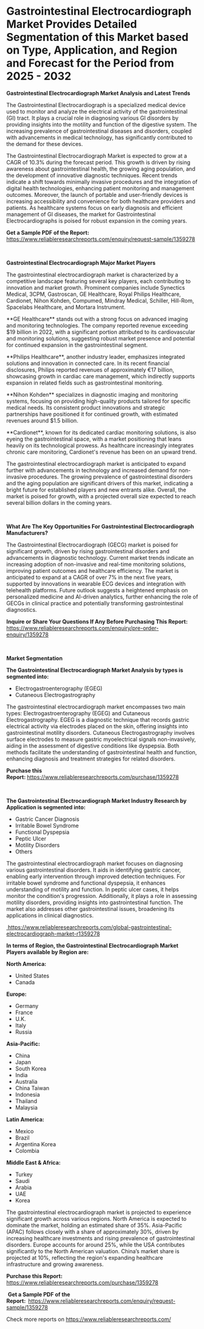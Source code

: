 <p><h1>Gastrointestinal Electrocardiograph Market Provides Detailed Segmentation of this Market based on Type, Application, and Region and Forecast for the Period from 2025 - 2032</h1></p><p><strong>Gastrointestinal Electrocardiograph Market Analysis and Latest Trends</strong></p>
<p><p>The Gastrointestinal Electrocardiograph is a specialized medical device used to monitor and analyze the electrical activity of the gastrointestinal (GI) tract. It plays a crucial role in diagnosing various GI disorders by providing insights into the motility and function of the digestive system. The increasing prevalence of gastrointestinal diseases and disorders, coupled with advancements in medical technology, has significantly contributed to the demand for these devices.</p><p>The Gastrointestinal Electrocardiograph Market is expected to grow at a CAGR of 10.3% during the forecast period. This growth is driven by rising awareness about gastrointestinal health, the growing aging population, and the development of innovative diagnostic techniques. Recent trends indicate a shift towards minimally invasive procedures and the integration of digital health technologies, enhancing patient monitoring and management outcomes. Moreover, the launch of portable and user-friendly devices is increasing accessibility and convenience for both healthcare providers and patients. As healthcare systems focus on early diagnosis and efficient management of GI diseases, the market for Gastrointestinal Electrocardiographs is poised for robust expansion in the coming years.</p></p>
<p><strong>Get a Sample PDF of the Report:&nbsp;</strong> <a href="https://www.reliableresearchreports.com/enquiry/request-sample/1359278?utm_campaign=2788&utm_medium=2&utm_source=Github&utm_content=ia&utm_term=22032025&utm_id=gastrointestinal-electrocardiograph">https://www.reliableresearchreports.com/enquiry/request-sample/1359278</a></p>
<p>&nbsp;</p>
<p><strong>Gastrointestinal Electrocardiograph Major Market Players</strong></p>
<p><p>The gastrointestinal electrocardiograph market is characterized by a competitive landscape featuring several key players, each contributing to innovation and market growth. Prominent companies include Synectics Medical, 3CPM, Gastroscan, GE Healthcare, Royal Philips Healthcare, Cardionet, Nihon Kohden, Compumed, Mindray Medical, Schiller, Hill-Rom, Spacelabs Healthcare, and Mortara Instrument.</p><p>**GE Healthcare** stands out with a strong focus on advanced imaging and monitoring technologies. The company reported revenue exceeding $19 billion in 2022, with a significant portion attributed to its cardiovascular and monitoring solutions, suggesting robust market presence and potential for continued expansion in the gastrointestinal segment.</p><p>**Philips Healthcare**, another industry leader, emphasizes integrated solutions and innovation in connected care. In its recent financial disclosures, Philips reported revenues of approximately €17 billion, showcasing growth in cardiac care management, which indirectly supports expansion in related fields such as gastrointestinal monitoring.</p><p>**Nihon Kohden** specializes in diagnostic imaging and monitoring systems, focusing on providing high-quality products tailored for specific medical needs. Its consistent product innovations and strategic partnerships have positioned it for continued growth, with estimated revenues around $1.5 billion.</p><p>**Cardionet**, known for its dedicated cardiac monitoring solutions, is also eyeing the gastrointestinal space, with a market positioning that leans heavily on its technological prowess. As healthcare increasingly integrates chronic care monitoring, Cardionet's revenue has been on an upward trend.</p><p>The gastrointestinal electrocardiograph market is anticipated to expand further with advancements in technology and increased demand for non-invasive procedures. The growing prevalence of gastrointestinal disorders and the aging population are significant drivers of this market, indicating a bright future for established players and new entrants alike. Overall, the market is poised for growth, with a projected overall size expected to reach several billion dollars in the coming years.</p></p>
<p>&nbsp;</p>
<p><strong>What Are The Key Opportunities For Gastrointestinal Electrocardiograph Manufacturers?</strong></p>
<p><p>The Gastrointestinal Electrocardiograph (GECG) market is poised for significant growth, driven by rising gastrointestinal disorders and advancements in diagnostic technology. Current market trends indicate an increasing adoption of non-invasive and real-time monitoring solutions, improving patient outcomes and healthcare efficiency. The market is anticipated to expand at a CAGR of over 7% in the next five years, supported by innovations in wearable ECG devices and integration with telehealth platforms. Future outlook suggests a heightened emphasis on personalized medicine and AI-driven analytics, further enhancing the role of GECGs in clinical practice and potentially transforming gastrointestinal diagnostics.</p></p>
<p><strong>Inquire or Share Your Questions If Any Before Purchasing This Report:</strong> <a href="https://www.reliableresearchreports.com/enquiry/pre-order-enquiry/1359278?utm_campaign=2788&utm_medium=2&utm_source=Github&utm_content=ia&utm_term=22032025&utm_id=gastrointestinal-electrocardiograph">https://www.reliableresearchreports.com/enquiry/pre-order-enquiry/1359278</a></p>
<p>&nbsp;</p>
<p><strong>Market Segmentation</strong></p>
<p><strong>The Gastrointestinal Electrocardiograph Market Analysis by types is segmented into:</strong></p>
<p><ul><li>Electrogastroenterography (EGEG)</li><li>Cutaneous Electrogastrography</li></ul></p>
<p><p>The gastrointestinal electrocardiograph market encompasses two main types: Electrogastroenterography (EGEG) and Cutaneous Electrogastrography. EGEG is a diagnostic technique that records gastric electrical activity via electrodes placed on the skin, offering insights into gastrointestinal motility disorders. Cutaneous Electrogastrography involves surface electrodes to measure gastric myoelectrical signals non-invasively, aiding in the assessment of digestive conditions like dyspepsia. Both methods facilitate the understanding of gastrointestinal health and function, enhancing diagnosis and treatment strategies for related disorders.</p></p>
<p><strong>Purchase this Report:&nbsp;</strong><a href="https://www.reliableresearchreports.com/purchase/1359278?utm_campaign=2788&utm_medium=2&utm_source=Github&utm_content=ia&utm_term=22032025&utm_id=gastrointestinal-electrocardiograph">https://www.reliableresearchreports.com/purchase/1359278</a></p>
<p>&nbsp;</p>
<p><strong>The Gastrointestinal Electrocardiograph Market Industry Research by Application is segmented into:</strong></p>
<p><ul><li>Gastric Cancer Diagnosis</li><li>Irritable Bowel Syndrome</li><li>Functional Dyspepsia</li><li>Peptic Ulcer</li><li>Motility Disorders</li><li>Others</li></ul></p>
<p><p>The gastrointestinal electrocardiograph market focuses on diagnosing various gastrointestinal disorders. It aids in identifying gastric cancer, enabling early intervention through improved detection techniques. For irritable bowel syndrome and functional dyspepsia, it enhances understanding of motility and function. In peptic ulcer cases, it helps monitor the condition's progression. Additionally, it plays a role in assessing motility disorders, providing insights into gastrointestinal function. The market also addresses other gastrointestinal issues, broadening its applications in clinical diagnostics.</p></p>
<p><a href="https://www.reliableresearchreports.com/global-gastrointestinal-electrocardiograph-market-r1359278?utm_campaign=2788&utm_medium=2&utm_source=Github&utm_content=ia&utm_term=22032025&utm_id=gastrointestinal-electrocardiograph">&nbsp;https://www.reliableresearchreports.com/global-gastrointestinal-electrocardiograph-market-r1359278</a></p>
<p><strong>In terms of Region, the Gastrointestinal Electrocardiograph Market Players available by Region are:</strong></p>
<p>
    <p> <strong> North America: </strong>
        <ul>
            <li>United States</li>
            <li>Canada</li>
        </ul>
        </p> 
    <p> <strong> Europe: </strong>
        <ul>
            <li>Germany</li>
            <li>France</li>
            <li>U.K.</li>
            <li>Italy</li>
            <li>Russia</li>
        </ul>
        </p> 
    <p> <strong> Asia-Pacific: </strong>
        <ul>
            <li>China</li>
            <li>Japan</li>
            <li>South Korea</li>
            <li>India</li>
            <li>Australia</li>
            <li>China Taiwan</li>
            <li>Indonesia</li>
            <li>Thailand</li>
            <li>Malaysia</li>
        </ul>
        </p> 
    <p> <strong> Latin America: </strong>
        <ul>
            <li>Mexico</li>
            <li>Brazil</li>
            <li>Argentina Korea</li>
            <li>Colombia</li>
        </ul>
        </p> 
    <p> <strong> Middle East & Africa: </strong>
        <ul>
            <li>Turkey</li>
            <li>Saudi</li>
            <li>Arabia</li>
            <li>UAE</li>
            <li>Korea</li>
        </ul>
    </p>
    </p>
<p><p>The gastrointestinal electrocardiograph market is projected to experience significant growth across various regions. North America is expected to dominate the market, holding an estimated share of 35%. Asia-Pacific (APAC) follows closely with a share of approximately 30%, driven by increasing healthcare investments and rising prevalence of gastrointestinal disorders. Europe accounts for around 25%, while the USA contributes significantly to the North American valuation. China’s market share is projected at 10%, reflecting the region's expanding healthcare infrastructure and growing awareness.</p></p>
<p><strong>Purchase this Report: </strong><a href="https://www.reliableresearchreports.com/purchase/1359278?utm_campaign=2788&utm_medium=2&utm_source=Github&utm_content=ia&utm_term=22032025&utm_id=gastrointestinal-electrocardiograph">https://www.reliableresearchreports.com/purchase/1359278</a></p>
<p>&nbsp;<strong>Get a Sample PDF of the Report:&nbsp;&nbsp;</strong><a href="https://www.reliableresearchreports.com/enquiry/request-sample/1359278?utm_campaign=2788&utm_medium=2&utm_source=Github&utm_content=ia&utm_term=22032025&utm_id=gastrointestinal-electrocardiograph">https://www.reliableresearchreports.com/enquiry/request-sample/1359278</a></p>
<p><strong></strong></p>
<p>Check more reports on <a href="https://www.reliableresearchreports.com/?utm_campaign=2788&utm_medium=2&utm_source=Github&utm_content=ia&utm_term=22032025&utm_id=gastrointestinal-electrocardiograph">https://www.reliableresearchreports.com/</a></p>